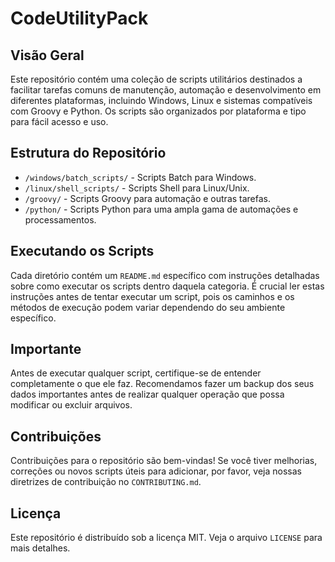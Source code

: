 # CodeUtilityPack

## Visão Geral

Este repositório contém uma coleção de scripts utilitários destinados a facilitar tarefas comuns de manutenção, automação e desenvolvimento em diferentes plataformas, incluindo Windows, Linux e sistemas compatíveis com Groovy e Python. Os scripts são organizados por plataforma e tipo para fácil acesso e uso.

## Estrutura do Repositório

- `/windows/batch_scripts/` - Scripts Batch para Windows.
- `/linux/shell_scripts/` - Scripts Shell para Linux/Unix.
- `/groovy/` - Scripts Groovy para automação e outras tarefas.
- `/python/` - Scripts Python para uma ampla gama de automações e processamentos.

## Executando os Scripts

Cada diretório contém um `README.md` específico com instruções detalhadas sobre como executar os scripts dentro daquela categoria. É crucial ler estas instruções antes de tentar executar um script, pois os caminhos e os métodos de execução podem variar dependendo do seu ambiente específico.

## Importante

Antes de executar qualquer script, certifique-se de entender completamente o que ele faz. Recomendamos fazer um backup dos seus dados importantes antes de realizar qualquer operação que possa modificar ou excluir arquivos.

## Contribuições

Contribuições para o repositório são bem-vindas! Se você tiver melhorias, correções ou novos scripts úteis para adicionar, por favor, veja nossas diretrizes de contribuição no `CONTRIBUTING.md`.

## Licença

Este repositório é distribuído sob a licença MIT. Veja o arquivo `LICENSE` para mais detalhes.

